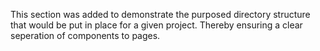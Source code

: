 This section was added to demonstrate the purposed directory structure that would be
put in place for a given project. Thereby ensuring a clear seperation of components to pages.
